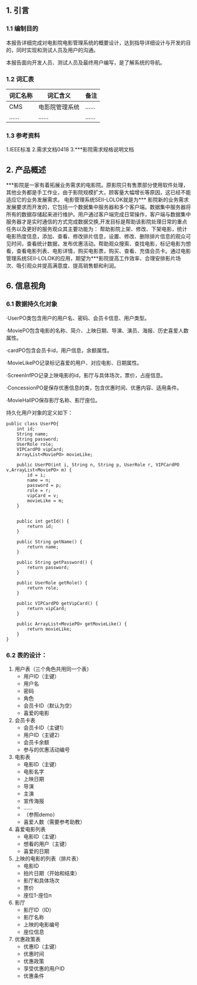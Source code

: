 ## 1. 引言

### 1.1 编制目的

本报告详细完成对电影院电影管理系统的概要设计，达到指导详细设计与开发的目的，同时实现和测试人员及用户的沟通。

本报告面向开发人员、测试人员及最终用户编写，是了解系统的导航。

### 1.2 词汇表

|  词汇名称    |   词汇含义   |备注|
| ---- | ---- | ---|
|   CMS   |   电影院管理系统   |……|
|   ……   |   ……   |……|

### 1.3 参考资料

1.IEEE标准
2.需求文档0418
3.\*\*\*影院需求规格说明文档


## 2. 产品概述
​	\*\*\*影院是一家有着拓展业务需求的电影院。原影院只有售票部分使用软件处理，其他业务都是手工作业，由于影院规模扩大，顾客量大幅增长等原因，这已经不能适应它的业务发展需求。
电影管理系统SEII-LOLOK就是为\*\*\* 影院新的业务需求发展要求而开发的，它包括一个数据集中服务器和多个客户端。数据集中服务器将所有的数据存储起来进行维护。用户通过客户端完成日常操作，客户端与数据集中服务器才是实时通信的方式完成数据交换,开发目标是帮助该影院处理日常的重点任务以及更好的服务观众
​	其主要功能为：
​	帮助影院上架、修改、下架电影，统计电影热度信息，添加、查看、修改排片信息，设置、修改、删除排片信息的观众可见时间，查看统计数据，发布优惠活动。
​	帮助观众搜索、查找电影，标记电影为想看，查看电影列表、电影详情，购买电影票，购买、查看、充值会员卡。
​	通过电影管理系统SEII-LOLOK的应用，期望为\*\*\*影院提高工作效率、合理安排影片场次、吸引观众并提高满意度、提高销售额和利润。

## 6. 信息视角

### 6.1 数据持久化对象

·UserPO类包含用户的用户名、密码、会员卡信息、用户类型。

·MoviePO包含电影的名称、简介、上映日期、导演、演员、海报、历史喜爱人数属性。

·cardPO包含会员卡id，用户信息，余额属性。

·MovieLikePO记录标记喜爱的用户、对应电影、日期属性。

·ScreenInfPO记录上映电影的id，影厅与具体场次，票价，占座信息。

·ConcessionPO是保存优惠信息的类，包含优惠时间、优惠内容、适用条件。

·MovieHallPO保存影厅名称、影厅座位。

持久化用户对象的定义如下：

```
public class UserPO{
    int id;
    String name;
    String password;
    UserRole role;
    VIPCardPO vipCard;
    ArrayList<MoviePO> movieLike;

    public UserPO(int i, String n, String p, UserRole r, VIPCardPO v,ArrayList<MoviePO> m) {
        id = i;
        name = n;
        password = p;
        role = r;
        vipCard = v;
        movieLike = m;
    }


    public int getId() {
        return id;
    }

    public String getName() {
        return name;
    }

    public String getPassword() {
        return password;
    }

    public UserRole getRole() {
        return role;
    }

    public VIPCardPO getVipCard() {
        return vipCard;
    }

    public ArrayList<MoviePO> getMovieLike() {
        return movieLike;
    }
}
```

### 6.2 表的设计：  

1. 用户表（三个角色共用同一个表）
   - 用户ID（主键）  
   - 用户名
   - 密码
   - 角色
   - 会员卡ID（默认为空）
   - 喜爱的电影
2. 会员卡表
   - 会员卡ID（主键1）
   - 用户ID（主键2）
   - 会员卡余额
   - 参与的优惠活动编号
3. 电影表
   - 电影ID（主键）
   - 电影名字
   - 上映日期
   - 导演
   - 主演
   - 宣传海报
   - ……
   - （参照demo）
   - 喜爱人数（需要参考助教）
4. 喜爱电影列表
   - 电影ID（主键）
   - 想看的用户（主键）
   - 喜爱的日期
5. 上映的电影的列表（排片表）
   - 电影ID
   - 拍片日期（开始和结束）
   - 影厅和具体场次
   - 票价
   - 座位1-座位n
6. 影厅
   - 影厅ID（ID）
   - 影厅名称
   - 上映的电影编号
   - 座位信息
7. 优惠政策表
   - 优惠ID（主键）
   - 优惠时间
   - 优惠政策
   - 享受优惠的用户ID
   - 优惠条件